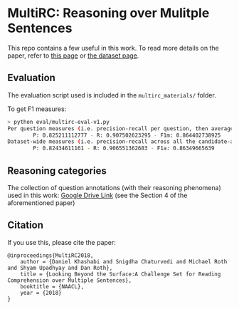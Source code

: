 # MultiRC: Reasoning over Mulitple Sentences 

This repo contains a few useful in this work. To read more details on the paper, refer to [this page](http://cogcomp.org/page/publication_view/833) or [the dataset page](http://cogcomp.org/multirc/). 

## Evaluation 
The evaluation script used is included in the `multirc_materials/` folder.  

To get F1 measures: 

```bash
> python eval/multirc-eval-v1.py 
Per question measures (i.e. precision-recall per question, then average) 
        P: 0.825211112777 - R: 0.907502623295 - F1m: 0.864402738925
Dataset-wide measures (i.e. precision-recall across all the candidate-answers in the dataset) 
        P: 0.82434611161 - R: 0.906551362683 - F1a: 0.86349665639
```

## Reasoning categories 
The collection of question annotations (with their reasoning phenomena) used in this work: 
[Google Drive Link](https://docs.google.com/spreadsheets/d/1Illoa4FrDFYPWzgNi6rSrRhCKxWYSfyrtUDLLzJgBtM/edit?usp=sharing)
(see the Section 4 of the aforementioned paper)

## Citation 
If you use this, please cite the paper: 

```
@inproceedings{MultiRC2018,
    author = {Daniel Khashabi and Snigdha Chaturvedi and Michael Roth and Shyam Upadhyay and Dan Roth},
    title = {Looking Beyond the Surface:A Challenge Set for Reading Comprehension over Multiple Sentences},
    booktitle = {NAACL},
    year = {2018}
}
```
